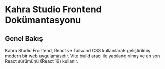 # Kahra Studio Frontend Dokümantasyonu

## Genel Bakış

Kahra Studio Frontend, React ve Tailwind CSS kullanılarak geliştirilmiş modern bir web uygulamasıdır. Vite build aracı ile yapılandırılmış ve en son React sürümünü (React 19) kullanır.
